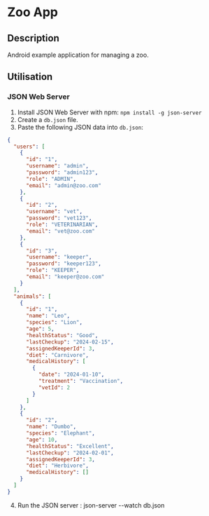 # Zoo App

## Description

Android example application for managing a zoo.

## Utilisation

### JSON Web Server

1.  Install JSON Web Server with npm: `npm install -g json-server`
2.  Create a `db.json` file.
3.  Paste the following JSON data into `db.json`:

```json
{
  "users": [
    {
      "id": "1",
      "username": "admin",
      "password": "admin123",
      "role": "ADMIN",
      "email": "admin@zoo.com"
    },
    {
      "id": "2",
      "username": "vet",
      "password": "vet123",
      "role": "VETERINARIAN",
      "email": "vet@zoo.com"
    },
    {
      "id": "3",
      "username": "keeper",
      "password": "keeper123",
      "role": "KEEPER",
      "email": "keeper@zoo.com"
    }
  ],
  "animals": [
    {
      "id": "1",
      "name": "Leo",
      "species": "Lion",
      "age": 5,
      "healthStatus": "Good",
      "lastCheckup": "2024-02-15",
      "assignedKeeperId": 3,
      "diet": "Carnivore",
      "medicalHistory": [
        {
          "date": "2024-01-10",
          "treatment": "Vaccination",
          "vetId": 2
        }
      ]
    },
    {
      "id": "2",
      "name": "Dumbo",
      "species": "Elephant",
      "age": 10,
      "healthStatus": "Excellent",
      "lastCheckup": "2024-02-01",
      "assignedKeeperId": 3,
      "diet": "Herbivore",
      "medicalHistory": []
    }
  ]
}
```
4. Run the JSON server : json-server --watch db.json